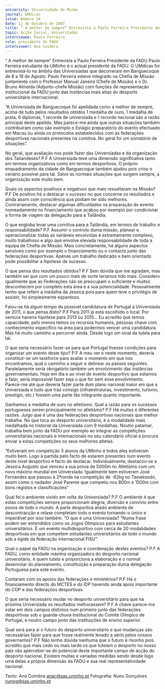 ```yaml
---
university: Universidade do Minho
journal: UMdicas
issue: Número 54
date: 11 de Outubro de 2007
title: “ A melhor de sempre” Entrevista a Paulo Ferreira Presidente da FADU
topic: Acção Social. Universíadas
interviewee: Paulo Ferreira
role: presidente da FADU
interviewer: Ana Coimbra
---
```




“ A melhor de sempre”
Entrevista a Paulo Ferreira Presidente da FADU
Paulo Ferreira estudante da UMinho é o actual presidente da FADU. O UMdicas foi entrevistá-lo no âmbito das Universíadas que decorreram em Banguecoque de 8 a 18 de
Agosto. Paulo Ferreira esteve integrado na Chefia de Missão juntamente com o Professor Manuel Janeira (Chefe de Missão) e o Dr. Bruno Almeida (Adjunto-chefe Missão)
com funções de representação institucional da FADU junto das instâncias mais altas do desporto universitário internacional.


“A Universíada de Banguecoque foi apelidada
como a melhor de sempre, acima de tudo pelos
resultados obtidos 1 medalha de ouro, 1 medalha
de prata, 6 diplomas, 1 recorde de universíada e 1
recorde nacional são a razão principal deste
apelido. Mas parece-me ainda que outras
situações também contribuíram como são
exemplo o Estágio preparatório do evento
efectuado em Macau ou ainda os protocolos
estabelecidos com as federações desportivas
nacionais presentes na comitiva. No geral foi um
somatório de situações”.


No geral, que avaliação nos pode fazer das
Universíadas e da organização dos Tailandeses?
P.F A Universíada teve uma dimensão significativa
tanto em termos organizativos como em termos
desportivos. O próprio enquadramento da cidade de
Banguecoque também ajudou pois criou o cenário
possível para tal. Salvo as normais situações que
surgem sempre, a organização este muito bem.


Quais os aspectos positivos e negativos que mais
ressaltaram na Missão?
P.F De positivo há a destacar o sucesso no que
concerne os resultados e ainda assim com
consciência que podiam ter sido melhores.
Contrariamente, destacar algumas dificuldades na
preparação do evento nomeadamente no
financiamento que acabou por exemplo por
condicionar a forma de viagem da delegação para a
Tailândia.


O que engloba levar uma comitiva para a Tailândia,
em termos de trabalho e responsabilidade?
P.F Assumir o controlo duma missão, planear e
operacionalizar todas as variáveis envolvidas é
extremamente complexo, muito trabalhoso e algo que
envolve elevada responsabilidade de toda a equipa de
Chefia de Missão. Mais concretamente, há alguns
aspectos sensíveis como por exemplo o
financiamento ou o contacto junto das federações
desportivas. Apenas um trabalho dedicado e bem
orientado pode possibilitar a hipótese de sucesso.


O que pensa dos resultados obtidos?
P.F Sem dúvida que me agradam, mas também sei
que com um pouco mais de sorte teríamos tido mais.
Considero igualmente que as Federações não se
preocupam o suficiente e muitos desconhecem por
completo esta área e a sua potencialidade.
Pessoalmente tenho que referir a medalha da Jessica
pois para quem teve o privilégio de assistir, foi
simplesmente espantoso.


Falou-se há algum tempo da possível candidatura
de Portugal à Universíada de 2011, o que pensa
disto?
P.F Para 2011 já está escolhido o local. Por ventura
haveria hipótese para 2013 ou 2015… Eu acredito que
temos capacidade, pelo menos temos os recursos
humanos, pessoas chave com conhecimento
específico na área para podermos vencer uma
candidatura. Mas há muito caminho a percorrer ainda.
Desde logo um sinal da tutela para tal.


O que seria necessário fazer-se para que Portugal
tivesse condições para organizar um evento deste
tipo?
P.F A meu ver e neste momento, deveria constituir-se
um taskforce para avaliar o momento em que nos
encontramos, qual o caminho a seguir e delinear os
passos seguintes. Paralelamente seria obrigatório
também um envolvimento das instâncias
governamentais. Hoje em dia e ao nível de evento
desportivo que estamos a falar, seria impossível fazer
seja o que for sem esse envolvimento. Parece-me até
que deveria fazer parte dum plano nacional maior em
que a Universíada e tudo que traz consigo (infraestruturas, investimento, turismo, prestígio, etc.)
fossem uma parte tão integrante quanto importante.


Ganhamos a medalha de ouro no atletismo. Qual a
razão para os sucessos portugueses serem
principalmente no atletismo?
P.F Há muitas e diferentes razões. Julgo que é uma
das federações desportivas nacionais que melhor
trabalha. No que toca ao desporto universitário, é a
modalidade mais medalhada no historial da
Universíada com 9 medalhas. Noutro patamar,
trabalha bem junto da FADU por exemplo ao integrar
as competições universitárias nacionais e
internacionais no seu calendário oficial e procura
enviar a estas competições os seus melhores atletas.


“Estiveram em competição 3 alunos da UMinho e
todos eles estiveram muito bem. Logo à partida
pelo facto de estarem presentes num evento deste
nível desportivo é facto de destacar.
Individualmente, destacou-se a Jessica Augusto
que venceu a sua prova de 5000m no Atletismo
com um novo máximo mundial em Universíada.
Igualmente bem estiveram José Fernandes que
passou à 2ªronda na competição de -62kg no
Taewkondo, assim como o nadador José Parente
que competiu nos 800m e 1500m com bons
registos e classificações”


Qual foi o ambiente vivido em volta da
Universíada?
P.F O ambiente é que estas competições sempre
proporcionam alegria, diversão e convívio entre
povos de todo o mundo. A parte desportiva aliado
ambiente de descontracção e relaxe completam todo
o evento tornando-o único e imperdível por isso
também.
“O que é uma Universíada? “Numa frase podem
ser entendidos como os Jogos Olímpicos para
estudantes universitários. É um evento multidesportivo com cerca de 20 modalidades
desportivas em que competem estudantes
universitários de todo o mundo sob a égide da
federação internacional FISU”.


Qual o papel da FADU na organização e
coordenação destes eventos?
P.F A FADU, como entidade máxima organizadora do
desporto nacional universitário, é quem tutela e
proporciona a elaboração e o normal desenrolar do
planeamento, constituição e preparação duma
delegação Portuguesa para este evento.


Contaram com os apoios das federações e
ministérios?
P.F Há o financiamento directo do MCTES e do IDP
havendo ainda apoio importante do COP e das
federações desportivas.


O que seria necessário mudar no desporto
universitário para que na próxima Universíada os
resultados melhorassem?
P.F A chave parece-me estar em dois campos
distintos num primeiro junto das federações
desportivas sob o guarda-chuva institucional do
Comité Olímpico de Portugal, e noutro campo junto
das instituições de ensino superior.


Qual será para si o futuro do desporto
universitário e que mudanças são necessárias
fazer para que fosse realmente levado a sério
pelos nossos governantes?
P.F Não tenho dúvida nenhuma que o futuro é risonho
pois acredito que mais cedo ou mais tarde os que
tutelam o desporto no nosso país vão aperceber-se do
potencial deste importante campo de acção do
desporto nacional. Existem muitas e variadas medidas
sendo desde logo uma delas a própria dimensão da
FADU e sua real representatividade nacional.


Texto: Ana Coimbra
anac@sas.uminho.pt
Fotografia: Nuno Gonçalves
nunog@sas.uminho.pt